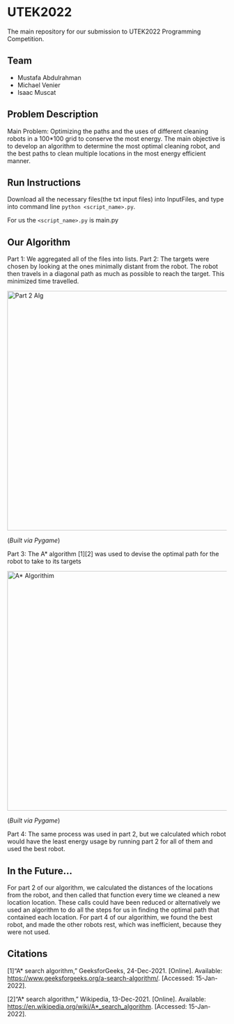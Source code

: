 # UTEK2022

The main repository for our submission to UTEK2022 Programming Competition.

Team
------------
- Mustafa Abdulrahman
- Michael Venier
- Isaac Muscat

Problem Description
------------
Main Problem: Optimizing the paths and the uses of different cleaning robots in a 100*100 grid to conserve the most energy. The main objective is to develop an algorithm to determine the most optimal cleaning robot, and the best paths to clean multiple locations in the most energy efficient manner.


Run Instructions
------------
Download all the necessary files(the txt input files) into InputFiles, and type into command line `python <script_name>.py`.

For us the `<script_name>.py` is main.py

Our Algorithm
------------
Part 1: We aggregated all of the files into lists.
Part 2: The targets were chosen by looking at the ones minimally distant from the robot. The robot then travels in a diagonal path as much as possible to reach the target. This minimized time travelled.

<img src="https://media0.giphy.com/media/z6XS1o9qbVe0TUlbDe/giphy.gif" alt="Part 2 Alg" width="550"/>

(*Built via Pygame*)


Part 3: The A* algorithm [1][2] was used to devise the optimal path for the robot to take to its targets

<img src="https://media3.giphy.com/media/MBbGh9WNrfo13z7Tag/giphy.gif" alt="A* Algorithim" width="550"/>

(*Built via Pygame*)


Part 4: The same process was used in part 2, but we calculated which robot would have the least energy usage by running part 2 for all of them and used the best robot.

In the Future...
-----------------------
For part 2 of our algorithm, we calculated the distances of the locations from the robot, and then called that function every time we cleaned a new location location. These calls could have been reduced or alternatively we used an algorithm to do all the steps for us in finding the optimal path that contained each location.
For part 4 of our algorithim, we found the best robot, and made the other robots rest, which was inefficient, because they were not used.

Citations
------------------------
[1]“A* search algorithm,” GeeksforGeeks, 24-Dec-2021. [Online]. Available: https://www.geeksforgeeks.org/a-search-algorithm/. [Accessed: 15-Jan-2022]. 


[2]“A* search algorithm,” Wikipedia, 13-Dec-2021. [Online]. Available: https://en.wikipedia.org/wiki/A*_search_algorithm. [Accessed: 15-Jan-2022]. 




